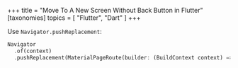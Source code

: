 +++
title = "Move To A New Screen Without Back Button in Flutter"
[taxonomies]
topics = [ "Flutter", "Dart" ]
+++


Use `Navigator.pushReplacement`:

```dart
Navigator
  .of(context)
  .pushReplacement(MaterialPageRoute(builder: (BuildContext context) => page))
```

